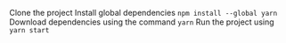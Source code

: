 Clone the project
Install global dependencies ``` npm install --global yarn ```
Download dependencies using the command ``` yarn ```
Run the project using ``` yarn start ```
